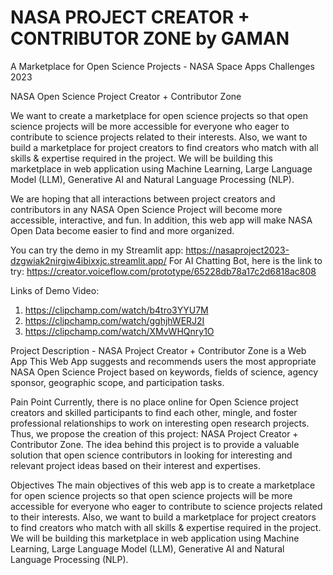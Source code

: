 # NASA PROJECT CREATOR + CONTRIBUTOR ZONE by GAMAN
A Marketplace for Open Science Projects  - NASA Space Apps Challenges 2023

NASA Open Science Project Creator + Contributor Zone

We want to create a marketplace for open science projects so that open science projects will be more accessible for everyone who eager to contribute to science projects related to their interests. Also, we want to build a marketplace for project creators to find creators who match with all skills & expertise required in the project. We will be building this marketplace in web application using Machine Learning, Large Language Model (LLM), Generative AI and Natural Language Processing (NLP).

We are hoping that all interactions between project creators and contributors in any NASA Open Science Project will become more accessible, interactive, and fun. In addition, this web app will make NASA Open Data become easier to find and more organized.

You can try the demo in my Streamlit app: https://nasaproject2023-dzgwiak2nirgiw4ibixxjc.streamlit.app/
For AI Chatting Bot, here is the link to try: https://creator.voiceflow.com/prototype/65228db78a17c2d6818ac808

Links of Demo Video:
1. https://clipchamp.com/watch/b4tro3YYU7M
2. https://clipchamp.com/watch/gghjhWERJ2I
3. https://clipchamp.com/watch/XMvWHQnry1O

   
Project Description - NASA Project Creator + Contributor Zone is a Web App
This Web App suggests and recommends users the most appropriate NASA Open Science Project based on keywords, fields of science, agency sponsor, geographic scope, and participation tasks.

Pain Point
Currently, there is no place online for Open Science project creators and skilled participants to find each other, mingle, and foster professional relationships to work on interesting open research projects. Thus, we propose the creation of this project: NASA Project Creator + Contributor Zone.
 The idea behind this project is to provide a valuable solution that open science contributors in looking for interesting and relevant project ideas based on their interest and expertises.

Objectives
The main objectives of this web app is to create a marketplace for open science projects so that open science projects will be more accessible for everyone who eager to contribute to science projects related to their interests. Also, we want to build a marketplace for project creators to find creators who match with all skills & expertise required in the project. We will be building this marketplace in web application using Machine Learning, Large Language Model (LLM), Generative AI and Natural Language Processing (NLP).
